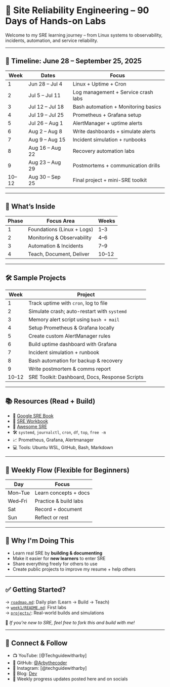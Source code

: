 # 🔁 Site Reliability Engineering – 90 Days of Hands-on Labs

Welcome to my SRE learning journey – from Linux systems to observability, incidents, automation, and service reliability.

---

## 📆 Timeline: June 28 – September 25, 2025

| Week | Dates            | Focus                                |
|------|------------------|---------------------------------------|
| 1    | Jun 28 – Jul 4   | Linux + Uptime + Cron                |
| 2    | Jul 5 – Jul 11   | Log management + Service crash labs  |
| 3    | Jul 12 – Jul 18  | Bash automation + Monitoring basics  |
| 4    | Jul 19 – Jul 25  | Prometheus + Grafana setup           |
| 5    | Jul 26 – Aug 1   | AlertManager + uptime alerts         |
| 6    | Aug 2 – Aug 8    | Write dashboards + simulate alerts   |
| 7    | Aug 9 – Aug 15   | Incident simulation + runbooks       |
| 8    | Aug 16 – Aug 22  | Recovery automation labs             |
| 9    | Aug 23 – Aug 29  | Postmortems + communication drills   |
| 10–12 | Aug 30 – Sep 25 | Final project + mini-SRE toolkit     |

---

## 📘 What’s Inside

| Phase | Focus Area                         | Weeks     |
|-------|------------------------------------|-----------|
| 1     | Foundations (Linux + Logs)         | 1–3       |
| 2     | Monitoring & Observability         | 4–6       |
| 3     | Automation & Incidents             | 7–9       |
| 4     | Teach, Document, Deliver           | 10–12     |

---

## 🛠 Sample Projects

| Week | Project |
|------|---------|
| 1    | Track uptime with `cron`, log to file |
| 2    | Simulate crash; auto-restart with `systemd` |
| 3    | Memory alert script using `bash + mail` |
| 4    | Setup Prometheus & Grafana locally |
| 5    | Create custom AlertManager rules |
| 6    | Build uptime dashboard with Grafana |
| 7    | Incident simulation + runbook |
| 8    | Bash automation for backup & recovery |
| 9    | Write postmortem & comms report |
| 10–12 | SRE Toolkit: Dashboard, Docs, Response Scripts |

---

## 📚 Resources (Read + Build)

- 📘 [Google SRE Book](https://sre.google/books/)
- 📗 [SRE Workbook](https://sre.google/workbook/)
- 🧠 [Awesome SRE](https://github.com/dastergon/awesome-sre)
- 🛠 `systemd`, `journalctl`, `cron`, `df`, `top`, `free -m`
- 📈 Prometheus, Grafana, Alertmanager
- 💻 Tools: Ubuntu WSL, GitHub, Bash, Markdown

---

## 🔄 Weekly Flow (Flexible for Beginners)

| Day     | Focus                   |
|---------|-------------------------|
| Mon–Tue | Learn concepts + docs   |
| Wed–Fri | Practice & build labs   |
| Sat     | Record + document       |
| Sun     | Reflect or rest         |

---

## 📌 Why I'm Doing This

- Learn real SRE by **building & documenting**
- Make it easier for **new learners** to enter SRE
- Share everything freely for others to use
- Create public projects to improve my resume + help others

---

## ✅ Getting Started?

→ [`roadmap.md`](./roadmap.md): Daily plan (Learn → Build → Teach)  
→ [`week1/README.md`](./week1/README.md): First labs  
→ [`projects/`](./projects): Real-world builds and simulations

📢 _If you're new to SRE, feel free to fork this and build with me!_

---

## 🧠 Connect & Follow

- 📺 YouTube: [@Techguidewitharby]
- 🐙 GitHub: [@Arbythecoder](https://github.com/Arbythecoder)
- 📸 Instagram: [@techguidewitharby]
- 📝 Blog: [Dev](https://dev.to/arbythecoder)
- 💌 Weekly progress updates posted here and on socials

